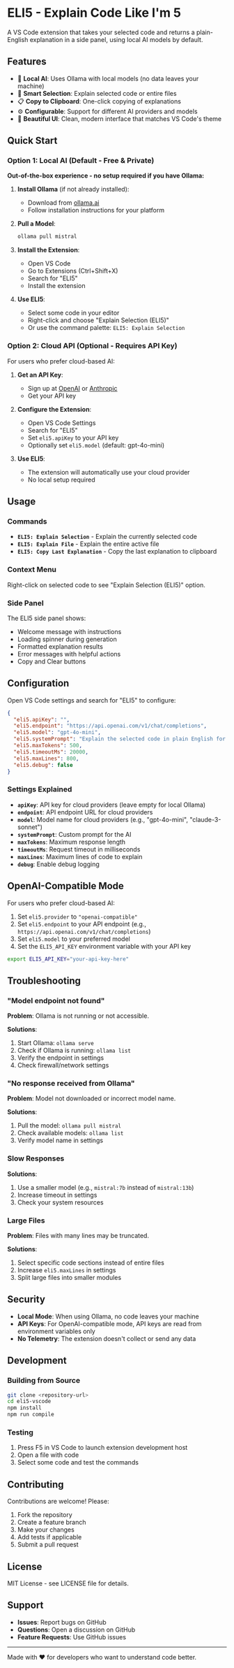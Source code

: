 # ELI5 - Explain Code Like I'm 5

A VS Code extension that takes your selected code and returns a plain-English explanation in a side panel, using local AI models by default.

## Features

- 🤖 **Local AI**: Uses Ollama with local models (no data leaves your machine)
- 🎯 **Smart Selection**: Explain selected code or entire files
- 📋 **Copy to Clipboard**: One-click copying of explanations
- ⚙️ **Configurable**: Support for different AI providers and models
- 🎨 **Beautiful UI**: Clean, modern interface that matches VS Code's theme

## Quick Start

### Option 1: Local AI (Default - Free & Private)

**Out-of-the-box experience - no setup required if you have Ollama:**

1. **Install Ollama** (if not already installed):
   - Download from [ollama.ai](https://ollama.ai/download)
   - Follow installation instructions for your platform

2. **Pull a Model**:
   ```bash
   ollama pull mistral
   ```

3. **Install the Extension**:
   - Open VS Code
   - Go to Extensions (Ctrl+Shift+X)
   - Search for "ELI5"
   - Install the extension

4. **Use ELI5**:
   - Select some code in your editor
   - Right-click and choose "Explain Selection (ELI5)"
   - Or use the command palette: `ELI5: Explain Selection`

### Option 2: Cloud API (Optional - Requires API Key)

For users who prefer cloud-based AI:

1. **Get an API Key**:
   - Sign up at [OpenAI](https://platform.openai.com/) or [Anthropic](https://console.anthropic.com/)
   - Get your API key

2. **Configure the Extension**:
   - Open VS Code Settings
   - Search for "ELI5"
   - Set `eli5.apiKey` to your API key
   - Optionally set `eli5.model` (default: gpt-4o-mini)

3. **Use ELI5**:
   - The extension will automatically use your cloud provider
   - No local setup required

## Usage

### Commands

- **`ELI5: Explain Selection`** - Explain the currently selected code
- **`ELI5: Explain File`** - Explain the entire active file
- **`ELI5: Copy Last Explanation`** - Copy the last explanation to clipboard

### Context Menu

Right-click on selected code to see "Explain Selection (ELI5)" option.

### Side Panel

The ELI5 side panel shows:
- Welcome message with instructions
- Loading spinner during generation
- Formatted explanation results
- Error messages with helpful actions
- Copy and Clear buttons

## Configuration

Open VS Code settings and search for "ELI5" to configure:

```json
{
  "eli5.apiKey": "",
  "eli5.endpoint": "https://api.openai.com/v1/chat/completions",
  "eli5.model": "gpt-4o-mini",
  "eli5.systemPrompt": "Explain the selected code in plain English for a beginner...",
  "eli5.maxTokens": 500,
  "eli5.timeoutMs": 20000,
  "eli5.maxLines": 800,
  "eli5.debug": false
}
```

### Settings Explained

- **`apiKey`**: API key for cloud providers (leave empty for local Ollama)
- **`endpoint`**: API endpoint URL for cloud providers
- **`model`**: Model name for cloud providers (e.g., "gpt-4o-mini", "claude-3-sonnet")
- **`systemPrompt`**: Custom prompt for the AI
- **`maxTokens`**: Maximum response length
- **`timeoutMs`**: Request timeout in milliseconds
- **`maxLines`**: Maximum lines of code to explain
- **`debug`**: Enable debug logging

## OpenAI-Compatible Mode

For users who prefer cloud-based AI:

1. Set `eli5.provider` to `"openai-compatible"`
2. Set `eli5.endpoint` to your API endpoint (e.g., `https://api.openai.com/v1/chat/completions`)
3. Set `eli5.model` to your preferred model
4. Set the `ELI5_API_KEY` environment variable with your API key

```bash
export ELI5_API_KEY="your-api-key-here"
```

## Troubleshooting

### "Model endpoint not found"

**Problem**: Ollama is not running or not accessible.

**Solutions**:
1. Start Ollama: `ollama serve`
2. Check if Ollama is running: `ollama list`
3. Verify the endpoint in settings
4. Check firewall/network settings

### "No response received from Ollama"

**Problem**: Model not downloaded or incorrect model name.

**Solutions**:
1. Pull the model: `ollama pull mistral`
2. Check available models: `ollama list`
3. Verify model name in settings

### Slow Responses

**Solutions**:
1. Use a smaller model (e.g., `mistral:7b` instead of `mistral:13b`)
2. Increase timeout in settings
3. Check your system resources

### Large Files

**Problem**: Files with many lines may be truncated.

**Solutions**:
1. Select specific code sections instead of entire files
2. Increase `eli5.maxLines` in settings
3. Split large files into smaller modules

## Security

- **Local Mode**: When using Ollama, no code leaves your machine
- **API Keys**: For OpenAI-compatible mode, API keys are read from environment variables only
- **No Telemetry**: The extension doesn't collect or send any data

## Development

### Building from Source

```bash
git clone <repository-url>
cd eli5-vscode
npm install
npm run compile
```

### Testing

1. Press F5 in VS Code to launch extension development host
2. Open a file with code
3. Select some code and test the commands

## Contributing

Contributions are welcome! Please:

1. Fork the repository
2. Create a feature branch
3. Make your changes
4. Add tests if applicable
5. Submit a pull request

## License

MIT License - see LICENSE file for details.

## Support

- **Issues**: Report bugs on GitHub
- **Questions**: Open a discussion on GitHub
- **Feature Requests**: Use GitHub issues

---

Made with ❤️ for developers who want to understand code better.
